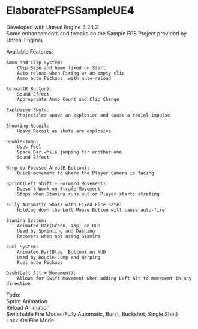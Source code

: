 # ElaborateFPSSampleUE4

Developed with Unreal Engine 4.24.2\
Some enhancements and tweaks on the Sample FPS Project provided by Unreal Engine\

Available Features:
	
	Ammo and Clip System:
		Clip Size and Ammo fixed on Start
		Auto-reload when Firing w/ an empty clip
		Ammo auto Pickups, with auto-reload
	
	Reload(R Button):
		Sound Effect
		Appropriate Ammo Count and Clip Change
	
	Explosive Shots:
		Projectiles spawn an explosion and cause a radial impulse
	
	Shooting Recoil:
		Heavy Recoil as shots are explosive
	
	Double-Jump:
		Uses Fuel
		Space Bar while jumping for another one
		Sound Effect
	
	Warp to Focused Area(E Button):
		Quick movement to where the Player Camera is facing
	
	Sprint(Left Shift + Forward Movement):
		Doesn't Work on Strafe Movement
		Stops when Stamina runs out or Player starts strafing

	Fully Automatic Shots with Fixed Fire Rate:
		Holding down the Left Mouse Button will cause auto-fire

	Stamina System:
		Animated Bar(Green, Top) on HUD
		Used by Sprinting and Dashing
		Recovers when not using Stamina

	Fuel System:
		Animated Bar(Blue, Bottom) on HUD
		Used by Double-Jump and Warping
		Fuel auto Pickups

	Dash(Left Alt + Movement):
		Allows for Swift Movement when adding Left Alt to movement in any direction

Todo:\
	Sprint Animation\
	Reload Animation\
	Switchable Fire Modes(Fully Automatic, Burst, Buckshot, Single Shot)\
	Lock-On Fire Mode